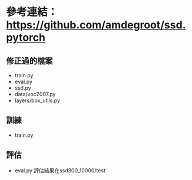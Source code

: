 # 參考連結：https://github.com/amdegroot/ssd.pytorch


## 修正過的檔案
- train.py
- eval.py  
- ssd.py
- data/voc2007.py
- layers/box_utils.py
  
## 訓練
- train.py
## 評估
- eval.py
  評估結果在ssd300_10000/test
